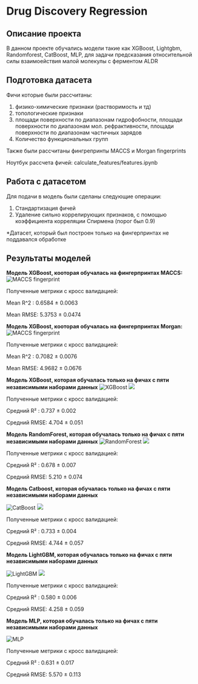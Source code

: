 # Drug Discovery Regression

## Описание проекта
В данном проекте обучались модели такие как XGBoost, Lightgbm, Randomforest, CatBoost, MLP, для задачи предсказания относительной силы взаимоействия малой молекулы с ферментом ALDR

## Подготовка датасета
Фичи которые были рассчитаны:
1) физико-химические признаки (растворимость и тд)
2) топологические признаки
3) площади поверхности по диапазонам гидрофобности, площади поверхности по диапазонам мол. рефрактивности, площади поверхности по диапазонам частичных зарядов
4) Количество функциональных групп

Также были рассчитаны фингрепринты MACCS и Morgan fingerprints

Ноутбук рассчета фичей: calculate_features/features.ipynb

## Работа с датасетом
Для подачи в модель были сделаны следующие операции:
1) Стандартизация фичей
2) Удаление сильно коррелирующих признаков, с помощью коэффициента корреляции Спирмена (порог был 0.9)

*Датасет, который был построен только на фингерпринтах не поддавался обработке

## Результаты моделей

**Модель XGBoost, кооторая обучалась на фингерпринтах MACCS:**
![MACCS fingerprint](images/XGB_maccs.png)

Полученные метрики с кросс валидацией:


Mean R^2 : 0.6584 ± 0.0063

Mean RMSE: 5.3753 ± 0.0474

**Модель XGBoost, кооторая обучалась на фингерпринтах Morgan:**
![MACCS fingerprint](images/XGB_morgan.png)

Полученные метрики с кросс валидацией:

Mean R^2 : 0.7082 ± 0.0076

Mean RMSE: 4.9682 ± 0.0676

**Модель XGBoost, которая обучалась только на фичах c пяти независимыми наборами данных**
![XGBoost](images/XGB_1.png)
![](images/XGB_2.png)

Полученные метрики с кросс валидацией:

Средний R² : 0.737 ± 0.002

Средний RMSE: 4.704 ± 0.051


**Модель RandomForest, которая обучалась только на фичах c пяти независимыми наборами данных**
![RandomForest](images/Random_forest.png)
![](images/Random_forest_1.png)

Полученные метрики с кросс валидацией:

Средний R² : 0.678 ± 0.007

Средний RMSE: 5.210 ± 0.074

**Модель Catboost, которая обучалась только на фичах c пяти независимыми наборами данных**

![CatBoost](images/CatBoost.png)
![](images/CatBoost_2.png)

Полученные метрики с кросс валидацией:

Средний R² : 0.733 ± 0.004

Средний RMSE: 4.744 ± 0.057

**Модель LightGBM, которая обучалась только на фичах c пяти независимыми наборами данных**

![LightGBM](images/LightGBM.jpg)
![](images/LightGBM_1.jpg)

Полученные метрики с кросс валидацией:

Средний R² : 0.580 ± 0.006

Средний RMSE: 4.258 ± 0.059

**Модель MLP, которая обучалась только на фичах c пяти независимыми наборами данных**

![MLP](images/MLP.png)


Полученные метрики с кросс валидацией:

Средний R² : 0.631 ± 0.017

Средний RMSE: 5.570 ± 0.113
